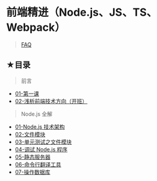 # 前端精进（Node.js、JS、TS、Webpack）

> [FAQ](./faq.md)

## ★目录

> 前言

- [01-第一课](./01.md)
- [02-浅析前端技术方向（开班）](./02.md)

> Node.js 全解

- [01-Node.js 技术架构](./01/01.md)
- [02-文件模块](./01/02.md)
- [03-单元测试之文件模块](./01/03.md)
- [04-调试 Node.js 程序](./01/04.md)
- [05-静态服务器](./01/05.md)
- [06-命令行翻译工具](./01/06.md)
- [07-操作数据库](./01/07.md)